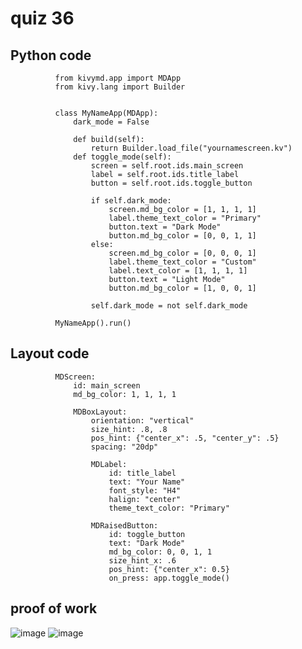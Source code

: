 # quiz 36

## Python code

              from kivymd.app import MDApp
              from kivy.lang import Builder
              
              
              class MyNameApp(MDApp):
                  dark_mode = False
              
                  def build(self):
                      return Builder.load_file("yournamescreen.kv")
                  def toggle_mode(self):
                      screen = self.root.ids.main_screen
                      label = self.root.ids.title_label
                      button = self.root.ids.toggle_button
              
                      if self.dark_mode:
                          screen.md_bg_color = [1, 1, 1, 1]
                          label.theme_text_color = "Primary"
                          button.text = "Dark Mode"
                          button.md_bg_color = [0, 0, 1, 1]
                      else:
                          screen.md_bg_color = [0, 0, 0, 1]
                          label.theme_text_color = "Custom"
                          label.text_color = [1, 1, 1, 1]
                          button.text = "Light Mode"
                          button.md_bg_color = [1, 0, 0, 1]
              
                      self.dark_mode = not self.dark_mode
              
              MyNameApp().run()
              
## Layout code
              MDScreen:
                  id: main_screen
                  md_bg_color: 1, 1, 1, 1  
              
                  MDBoxLayout:
                      orientation: "vertical"
                      size_hint: .8, .8
                      pos_hint: {"center_x": .5, "center_y": .5}
                      spacing: "20dp"
              
                      MDLabel:
                          id: title_label
                          text: "Your Name"
                          font_style: "H4"
                          halign: "center"
                          theme_text_color: "Primary"
              
                      MDRaisedButton:
                          id: toggle_button
                          text: "Dark Mode"
                          md_bg_color: 0, 0, 1, 1  
                          size_hint_x: .6
                          pos_hint: {"center_x": 0.5}
                          on_press: app.toggle_mode()

## proof of work
![image](https://github.com/user-attachments/assets/a0f100b6-baa0-4a18-98a6-65e43eaa1015)
![image](https://github.com/user-attachments/assets/284213bd-8843-41bc-991d-521c3e2d6ccc)

